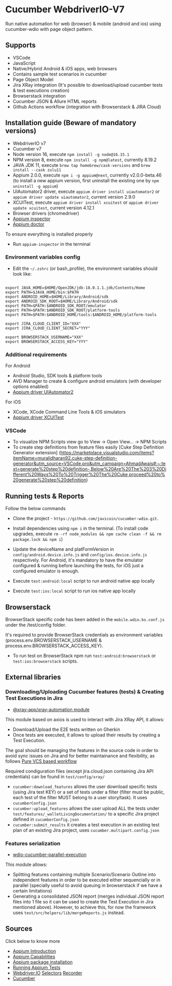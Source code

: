 # Cucumber WebdriverIO-V7

Run native automation for web (browser) & mobile (android and ios) using cucumber-wdio with page object pattern.

## Supports

- VSCode
- JavaScript
- Native/Hybrid Android & iOS apps, web browsers
- Contains sample test scenarios in cucumber
- Page Object Model
- Jira XRay integration (It's possible to download/upload cucumber tests & test executions creation)
- Browserstack integration
- Cucumber JSON & Allure HTML reports
- Github Actions workflow (integration with Browserstack & JIRA Cloud)

## Installation guide (Beware of mandatory versions)

- WebdriverIO v7
- Cucumber v7
- Node version 16, execute `npm install -g node@16.15.1`
- NPM version 8, execute `npm install -g npm@latest`, currently 8.19.2
- JAVA JDK 11, execute `brew tap homebrew/cask-versions` and `brew install --cask zulu11`
- Appium 2.0.0, execute `npm i -g appium@next`, currently v2.0.0-beta.46 (to install a new appium version, first uninstall the existing one by `npm uninstall -g appium`)
- UIAutomator2 driver, execute `appium driver install uiautomator2` or `appium driver update uiautomator2`, current version 2.9.0
- XCUITest, execute `appium driver install xcuitest` or `appium driver update xcuitest`, current version 4.12.1
- Browser drivers (chromedriver)
- [Appium inspector](https://github.com/appium/appium-inspector/releases)
- [Appium doctor](https://www.npmjs.com/package/appium-doctor)

To ensure everything is installed properly
-  Run `appium-inspector` in the terminal

### Environment variables config
- Edit the `~/.zshrc` (or bash_profile), the environment variables should look like:

```

export JAVA_HOME=$HOME/OpenJDK/jdk-18.0.1.1.jdk/Contents/Home
export PATH=$JAVA_HOME/bin:$PATH
export ANDROID_HOME=$HOME/Library/Android/sdk
export ANDROID_SDK_ROOT=$HOME/Library/Android/sdk
export PATH=$PATH:$ANDROID_SDK_ROOT/emulator
export PATH=$PATH:$ANDROID_SDK_ROOT/platform-tools
export PATH=$PATH:$ANDROID_HOME/tools:$ANDROID_HOME/platform-tools

export JIRA_CLOUD_CLIENT_ID="XXX" 
export JIRA_CLOUD_CLIENT_SECRET="YYY"

export BROWSERSTACK_USERNAME="XXX"
export BROWSERSTACK_ACCESS_KEY="YYY"

```

### Additional requirements

For Android
- Android Studio, SDK tools & platform tools
- AVD Manager to create & configure android emulators (with developer options enabled)
- [Appium driver UIAutomator2](https://www.npmjs.com/package/appium-uiautomator2-driver)

For iOS
- XCode, XCode Command Line Tools & iOS simulators
- [Appium driver XCUITest](http://appium.io/docs/en/drivers/ios-xcuitest/)

### VSCode

- To visualize NPM Scripts view go to View -> Open View... -> NPM Scripts
- To create step definitions from feature files easily [Cuke Step Definition Generator extension] (https://marketplace.visualstudio.com/items?itemName=muralidharan92.cuke-step-definition-generator&utm_source=VSCode.pro&utm_campaign=AhmadAwais#:~:text=generate%20step%20definition-,Below%20Are%20The%203%20Different%20Ways%20To%20Trigger%20The%20Cuke,proceed%20to%20generate%20step%20definition)


## Running tests & Reports

Follow the below commands 
- Clone the project - `https://github.com/javicoin/cucumber-wdio.git`.

- Install dependencies using `npm i` in the terminal.
(To install code upgrades, execute `rm -rf node_modules && npm cache clean -f && rm package.lock && npm i`)

- Update the deviceName and platFormVersion in `config/android.device.info.js` and `config/ios.device.info.js` respectively. 
  For Android, it's mandatory to have the emulator configured & running before launching the tests, for iOS just a configured emulator is enough.

- Execute `test:android:local` script to run android native app locally

- Execute `test:ios:local` script to run ios native app locally


## Browserstack
BrowserStack specific code has been added in the `mobile.wdio.bs.conf.js` under the /test/config folder.

It's required to provide BrowserStack credentials as environment variables (process.env.BROWSERSTACK_USERNAME & process.env.BROWSERSTACK_ACCESS_KEY).

- To run test on BrowserStack npm run `test:android:browserstack` or `test:ios:browserstack` scripts.

## External libraries
### Downloading/Uploading Cucumber features (tests) & Creating Test Executions in Jira
- [@xray-app/xray-automation module](https://github.com/javicoin/xray-automation-js)

This module based on axios is used to interact with Jira XRay API, it allows:
- Download/Upload the E2E tests written on Gherkin
- Once tests are executed, it allows to upload their results by creating a Test Execution.

The goal should be managing the features in the source code in order to avoid sync issues on Jira and for better maintainance and flexibility, as follows [Pure VCS based workflow](https://docs.getxray.app/pages/viewpage.action?pageId=31622264)

Required condiguration files (except jira.cloud.json containing Jira API credentials) can be found in `test/config/xray/`

- `cucumber:download_features` allows the user download specific tests (using Jira test KEY) or a set of tests under a filter (filter must be public, each test of the filter MUST belong to a user story/task). It uses `cucumberConfig.json`
- `cucumber:upload_features` allows the user upload ALL the tests under `test/features/_walletLivingDocumentation/` to a specific Jira project defined in `cucumberConfig.json`
- `cucumber:submit_results` it creates a test execution in an existing test plan of an existing Jira project, uses `cucumber.multipart.config.json`

### Features serialization
- [wdio-cucumber-parallel-execution](https://github.com/javicoin/wdio-cucumber-parallel-execution)

This module allows:
- Splitting features containing multiple Scenario/Scenario Outline into independent features in order to be executed either sequencially or in parallel (specially useful to avoid queuing in browserstack if we have a certain limitations)
- Generating a consolidated JSON report (merges individual JSON report files into 1 file so it can be used to create the Test Execution in Jira mentioned above). However, to achieve this, for now the framework uses `test/src/helpers/lib/mergeReports.js` instead.

## Sources

Click below to know more 
- [Appium Introduction](http://appium.io/docs/en/about-appium/intro/)
- [Appium Capabilities](http://appium.io/docs/en/writing-running-appium/caps/)
- [Appium package installation](https://www.npmjs.com/package/appium/v/2.0.0-beta.40)
- [Running Appium Tests](http://appium.io/docs/en/writing-running-appium/running-tests/)
- [Webdriver.IO](https://webdriver.io/docs/) [Selectors](https://webdriver.io/docs/selectors) [Recorder](https://webdriver.io/docs/record)
- [Cucumber](https://cucumber.io/docs/cucumber/)